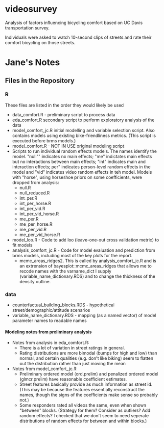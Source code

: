 # videosurvey
Analysis of factors influencing bicycling comfort based on UC Davis transportation survey. 

Individuals were asked to watch 10-second clips of streets and rate their comfort bicycling on those streets. 

# Jane's Notes

## Files in the Repository

### R 

These files are listed in the order they would likely be used

  - data_comfort.R - preliminary script to process data
  - eda_comfort.R secondary script to perform exploratory analysis of the data
  - model_comfort_jc.R initial modelling and variable selection script. Also contains models using existing bike-friendliness metrics. (This script is executed before brms models.)
  - model_comfort.R	 - NOT IN USE original modeling script
  - Scripts to run individual random effects models. The names identify the model. "null"" indicates no main effects; "me" indictates main effects but no interactions between main effects; "int" indicates main and interaction effects; per" indicates person-level random effects in the model and "vid" indicates video random effects in teh model.  Models with "horse", using horseshoe priors on some coefficients, were dropped from analysis:
    - null.R 
    - null_reduced.R
    - int_per.R 
    - int_per_horse.R 
    - int_per_vid.R 
    - int_per_vid_horse.R 
    - me_per.R 
    - me_per_horse.R 
    - me_per_vid.R 
    - me_per_vid_horse.R 
  - model_loo.R - Code to add loo (leave-one-out cross validation metric) to fit models
  - analysis_comfort_jc.R	 - Code for model evaluation and prediction from brms models, including most of the key plots for the report.
    - mcmc_areas_ridges2. This is called by analysis_comfort_jc.R and is an extrension of bayesplot::mcmc_areas_ridges that allows me to recode names with the varname_dict I supply (variable_name_dictionary.RDS) and to change the thickness of the density outline.


### data

  - counterfactual_building_blocks.RDS - hypothetical street/demographic/attitude scenarios
  - variable_name_dictionary.RDS - mapping (as a named vector) of model parameter names to readable names 
  
#### Modeling notes from preliminary analysis

  - Notes from analysis in eda_comfort.R:
    - There is a lot of variation in street ratings in general. 
    - Rating distributions are more bimodal (bumps for high and low) than normal, and certain qualities (e.g. don't like biking) seem to flatten out the distribution rather than just moving the mean
  - Notes from model_comfort_jc.R
    - Preliminary ordered model (ord.prelim) and penalized ordered model (glmcr.prelim) have reasonable coefficient estimates.
    - Street features basically provide as much information as street id. (This may be because the features essentially reconstruct the names, though the signs of the coefficients make sense so probably not.) 
    - Some responders rated all videos the same, even when shown "between" blocks. (Strategy for them? Consider as outliers? Add random effects? I checked that we don't seem to need seperate distributions of random effects for between and within blocks.)

  
